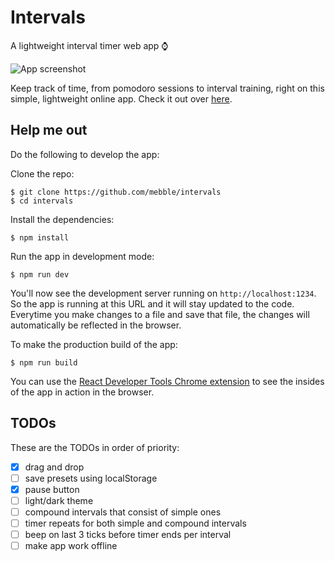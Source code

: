 # Intervals
A lightweight interval timer web app :watch:

![App screenshot](docs/screenshot.png)

Keep track of time, from pomodoro sessions to interval training, right on this simple, lightweight online app. Check it out over [here](https://mebble.github.io/intervals).

## Help me out
Do the following to develop the app:

Clone the repo:
```
$ git clone https://github.com/mebble/intervals
$ cd intervals
```

Install the dependencies:
```
$ npm install
```

Run the app in development mode:
```
$ npm run dev
```
You'll now see the development server running on `http://localhost:1234`. So the app is running at this URL and it will stay updated to the code. Everytime you make changes to a file and save that file, the changes will automatically be reflected in the browser.

To make the production build of the app:
```
$ npm run build
```

You can use the [React Developer Tools Chrome extension](https://chrome.google.com/webstore/detail/react-developer-tools/fmkadmapgofadopljbjfkapdkoienihi?hl=en) to see the insides of the app in action in the browser.

## TODOs
These are the TODOs in order of priority:
- [x] drag and drop
- [ ] save presets using localStorage
- [x] pause button
- [ ] light/dark theme
- [ ] compound intervals that consist of simple ones
- [ ] timer repeats for both simple and compound intervals
- [ ] beep on last 3 ticks before timer ends per interval
- [ ] make app work offline
